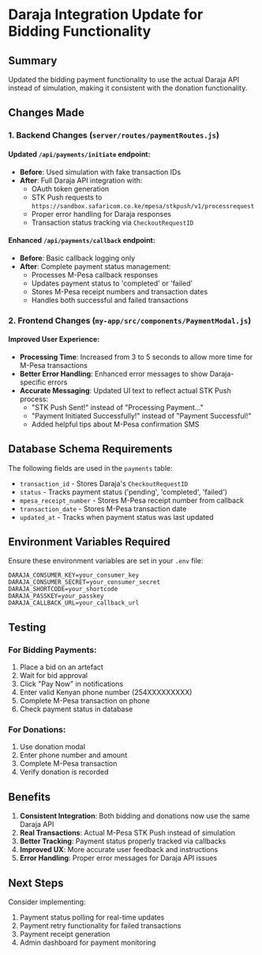 # Daraja Integration Update for Bidding Functionality

## Summary
Updated the bidding payment functionality to use the actual Daraja API instead of simulation, making it consistent with the donation functionality.

## Changes Made

### 1. Backend Changes (`server/routes/paymentRoutes.js`)

#### Updated `/api/payments/initiate` endpoint:
- **Before**: Used simulation with fake transaction IDs
- **After**: Full Daraja API integration with:
  - OAuth token generation
  - STK Push requests to `https://sandbox.safaricom.co.ke/mpesa/stkpush/v1/processrequest`
  - Proper error handling for Daraja responses
  - Transaction status tracking via `CheckoutRequestID`

#### Enhanced `/api/payments/callback` endpoint:
- **Before**: Basic callback logging only
- **After**: Complete payment status management:
  - Processes M-Pesa callback responses
  - Updates payment status to 'completed' or 'failed'
  - Stores M-Pesa receipt numbers and transaction dates
  - Handles both successful and failed transactions

### 2. Frontend Changes (`my-app/src/components/PaymentModal.js`)

#### Improved User Experience:
- **Processing Time**: Increased from 3 to 5 seconds to allow more time for M-Pesa transactions
- **Better Error Handling**: Enhanced error messages to show Daraja-specific errors
- **Accurate Messaging**: Updated UI text to reflect actual STK Push process:
  - "STK Push Sent!" instead of "Processing Payment..."
  - "Payment Initiated Successfully!" instead of "Payment Successful!"
  - Added helpful tips about M-Pesa confirmation SMS

## Database Schema Requirements

The following fields are used in the `payments` table:
- `transaction_id` - Stores Daraja's `CheckoutRequestID`
- `status` - Tracks payment status ('pending', 'completed', 'failed')
- `mpesa_receipt_number` - Stores M-Pesa receipt number from callback
- `transaction_date` - Stores M-Pesa transaction date
- `updated_at` - Tracks when payment status was last updated

## Environment Variables Required

Ensure these environment variables are set in your `.env` file:
```
DARAJA_CONSUMER_KEY=your_consumer_key
DARAJA_CONSUMER_SECRET=your_consumer_secret
DARAJA_SHORTCODE=your_shortcode
DARAJA_PASSKEY=your_passkey
DARAJA_CALLBACK_URL=your_callback_url
```

## Testing

### For Bidding Payments:
1. Place a bid on an artefact
2. Wait for bid approval
3. Click "Pay Now" in notifications
4. Enter valid Kenyan phone number (254XXXXXXXXX)
5. Complete M-Pesa transaction on phone
6. Check payment status in database

### For Donations:
1. Use donation modal
2. Enter phone number and amount
3. Complete M-Pesa transaction
4. Verify donation is recorded

## Benefits

1. **Consistent Integration**: Both bidding and donations now use the same Daraja API
2. **Real Transactions**: Actual M-Pesa STK Push instead of simulation
3. **Better Tracking**: Payment status properly tracked via callbacks
4. **Improved UX**: More accurate user feedback and instructions
5. **Error Handling**: Proper error messages for Daraja API issues

## Next Steps

Consider implementing:
1. Payment status polling for real-time updates
2. Payment retry functionality for failed transactions
3. Payment receipt generation
4. Admin dashboard for payment monitoring 